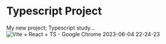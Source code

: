 # Typescript Project

My new project; Typescript study...
![Vite + React + TS - Google Chrome 2023-06-04 22-24-23](https://github.com/35kartal35/Typescript/assets/114434307/4a2a9444-f71b-4c2a-a15c-7483c6aa7f5f)
